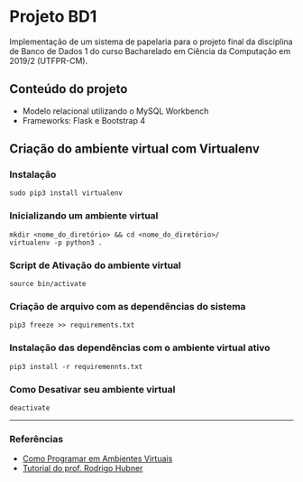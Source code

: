 # Projeto BD1

Implementação de um sistema de papelaria para o projeto final da disciplina de Banco de Dados 1 do curso Bacharelado em Ciência da Computação em 2019/2 (UTFPR-CM).

## Conteúdo do projeto

- Modelo relacional utilizando o MySQL Workbench
- Frameworks: Flask e Bootstrap 4

## Criação do ambiente virtual com Virtualenv

### Instalação

`sudo pip3 install virtualenv`

### Inicializando um ambiente virtual

`mkdir <nome_do_diretório> && cd <nome_do_diretório>/`  
`virtualenv -p python3 .`

### Script de Ativação do ambiente virtual

`source bin/activate`

### Criação de arquivo com as dependências do sistema

`pip3 freeze >> requirements.txt`

### Instalação das dependências com o ambiente virtual ativo

`pip3 install -r requiremennts.txt`

### Como Desativar seu ambiente virtual

`deactivate`

---

### Referências

- [Como Programar em Ambientes Virtuais](https://pythonacademy.com.br/blog/python-e-virtualenv-como-programar-em-ambientes-virtuais)
- [Tutorial do prof. Rodrigo Hubner](https://github.com/rodrigohubner/PSB)

